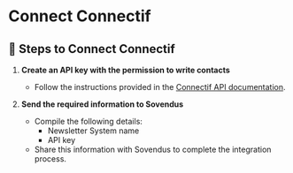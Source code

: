 # Connect Connectif

## 📝 Steps to Connect Connectif

1. **Create an API key with the permission to write contacts**
   - Follow the instructions provided in the [Connectif API documentation](https://api-docs.connectif.cloud/connectif-api/guides/authentication).

2. **Send the required information to Sovendus**
   - Compile the following details:
     - Newsletter System name
     - API key
   - Share this information with Sovendus to complete the integration process.
